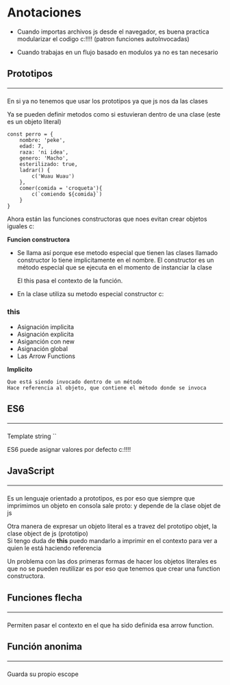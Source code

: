 
# Anotaciones

* Cuando importas archivos js desde el navegador, es buena practica modularizar el codigo c:!!!! (patron funciones autoInvocadas)

* Cuando trabajas en un flujo basado en modulos ya no es tan necesario

## Prototipos <hr>

En si ya no tenemos que usar los prototipos ya que js nos da las clases

Ya se pueden definir metodos como si estuvieran dentro de una clase (este es un objeto literal)

    const perro = {
        nombre: 'peke',
        edad: 7,
        raza: 'ni idea',
        genero: 'Macho',
        esterilizado: true,
        ladrar() {
            c('Wuau Wuau')
        },
        comer(comida = 'croqueta'){
            c(`comiendo ${comida}`)
        }
    }

Ahora están las funciones constructoras que noes evitan crear objetos iguales c:

**Funcion constructora**

* Se llama así porque ese metodo especial que tienen las clases llamado constructor lo tiene implicitamente en el nombre. El      constructor es un método especial que se ejecuta en el momento de instanciar la clase 

    El this pasa el contexto de la función.

* En la clase utiliza su metodo especial constructor c:

### this

* Asignación implicita
* Asignación explicita
* Asiganción con new
* Asignación global
* Las Arrow Functions

**Implicito**
    
    Que está siendo invocado dentro de un método
    Hace referencia al objeto, que contiene el método donde se invoca

## ES6 <hr>

Template string ``

ES6 puede asignar valores por defecto c:!!!!

## JavaScript <hr>

Es un lenguaje orientado a prototipos, es por eso que siempre que imprimimos un objeto en consola sale proto: y depende de la clase objet de js

Otra manera de expresar un objeto literal es a travez del prototipo objet, la clase object de js (prototipo)<br>
Si tengo duda de **this** puedo mandarlo a imprimir en el contexto para ver a quien le está haciendo referencia

Un problema con las dos primeras formas de hacer los objetos literales es que no se pueden reutilizar es por eso que tenemos que crear una function constructora. 


## Funciones flecha <hr>

Permiten pasar el contexto en el que ha sido definida esa arrow function.

## Función anonima <hr>

Guarda su propio escope